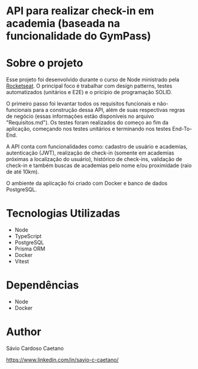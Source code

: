 # API para realizar check-in em academia (baseada na funcionalidade do GymPass)

# Sobre o projeto

Esse projeto foi desenvolvido durante o curso de Node ministrado pela [Rocketseat](https://www.rocketseat.com.br/ "Site da Rocketseat"). O principal foco é trabalhar com design patterns, testes automatizados (unitários e E2E) e o prícipio de programação SOLID.

O primeiro passo foi levantar todos os requisitos funcionais e não-funcionais para a construção dessa API, além de suas respectivas regras de negócio (essas informações estão disponíveis no arquivo "Requisitos.md"). Os testes foram realizados do começo ao fim da aplicação, começando nos testes unitários e terminando nos testes End-To-End.

A API conta com funcionalidades como: cadastro de usuário e academias, autenticação (JWT), realização de check-in (somente em academias próximas a localização do usuário), histórico de check-ins, validação de check-in e também buscas de academias pelo nome e/ou proximidade (raio de até 10km).

O ambiente da aplicação foi criado com Docker e banco de dados PostgreSQL.

# Tecnologias Utilizadas

- Node
- TypeScript
- PostgreSQL
- Prisma ORM
- Docker
- Vitest

# Dependências
- Node
- Docker

# Author

Sávio Cardoso Caetano

https://www.linkedin.com/in/savio-c-caetano/